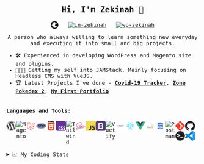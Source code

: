 <samp>
<h2 align="center">Hi, I'm Zekinah 👋</h2>
<p align="center">
<a href="https://www.zekinahlecaros.com/" target="blank"><img align="center" src=https://raw.githubusercontent.com/iconic/open-iconic/master/svg/globe.svg alt="zekinalecaros.com" height="20" width="20" /></a>
&emsp;
<a href="https://ph.linkedin.com/in/zekinah" target="blank"><img align="center" src=https://cdn.jsdelivr.net/npm/simple-icons@3.0.1/icons/linkedin.svg alt="in-zekinah" height="20" width="20" /></a>
  &emsp;
<a href="https://profiles.wordpress.org/zekinah/" target="blank"><img align="center" src=https://cdn.jsdelivr.net/npm/simple-icons@3.0.1/icons/wordpress.svg alt="wp-zekinah" height="20" width="20" /></a>
</p>
<p align="center">
A person who always willing to learn something new everyday and executing it into small and big projects.
</p>

- 🛠 Experienced in developing WordPress and Magento site and plugins.
- 👩🏻‍💻 Getting my self into JAMStack. Mainly focusing on Headless CMS with VueJS.
- 🏆 Latest Projects I've done - **[Covid-19 Tracker](https://github.com/zekinah/pandemiccovid-19)**, **[Zone Pokedex 2](https://github.com/zekinah/zone-pokedex2)**, **[My First Portfolio](https://github.com/zekinah/iamzekinah)** 
<br><br>

#### Languages and Tools:

<img align="left" alt="Wordpress" width="26px" src="https://raw.githubusercontent.com/github/explore/80688e429a7d4ef2fca1e82350fe8e3517d3494d/topics/wordpress/wordpress.png" />
<img align="left" alt="Magento" width="26px" src="https://avatars.githubusercontent.com/u/168457?s=26" />
<img align="left" alt="Laravel" width="26px" src="https://raw.githubusercontent.com/github/explore/56a826d05cf762b2b50ecbe7d492a839b04f3fbf/topics/laravel/laravel.png" />
<img align="left" alt="PHP" width="26px" src="https://raw.githubusercontent.com/github/explore/80688e429a7d4ef2fca1e82350fe8e3517d3494d/topics/php/php.png" />
<img align="left" alt="HTML5" width="26px" src="https://raw.githubusercontent.com/github/explore/80688e429a7d4ef2fca1e82350fe8e3517d3494d/topics/html/html.png" />
<img align="left" alt="CSS3" width="26px" src="https://raw.githubusercontent.com/github/explore/80688e429a7d4ef2fca1e82350fe8e3517d3494d/topics/css/css.png" />
<img align="left" alt="Tailwind" width="26px" src="https://avatars.githubusercontent.com/u/67109815?s=26" />
<img align="left" alt="Sass" width="26px" src="https://raw.githubusercontent.com/github/explore/80688e429a7d4ef2fca1e82350fe8e3517d3494d/topics/sass/sass.png" />
<img align="left" alt="JavaScript" width="26px" src="https://raw.githubusercontent.com/github/explore/80688e429a7d4ef2fca1e82350fe8e3517d3494d/topics/javascript/javascript.png" />
<img align="left" alt="Bootstrap" width="26px" src="https://raw.githubusercontent.com/github/explore/80688e429a7d4ef2fca1e82350fe8e3517d3494d/topics/bootstrap/bootstrap.png" />
<img align="left" alt="Vuetify" width="26px" src="https://avatars.githubusercontent.com/u/22138497?s=26" />
<img align="left" alt="JavaScript" width="26px" src="https://raw.githubusercontent.com/github/explore/80688e429a7d4ef2fca1e82350fe8e3517d3494d/topics/jquery/jquery.png" />
<img align="left" alt="React" width="26px" src="https://raw.githubusercontent.com/github/explore/80688e429a7d4ef2fca1e82350fe8e3517d3494d/topics/react/react.png" />
<img align="left" alt="Vue" width="26px" src="https://raw.githubusercontent.com/github/explore/80688e429a7d4ef2fca1e82350fe8e3517d3494d/topics/vue/vue.png" />
<img align="left" alt="MySQL" width="26px" src="https://raw.githubusercontent.com/github/explore/80688e429a7d4ef2fca1e82350fe8e3517d3494d/topics/mysql/mysql.png" />
<img align="left" alt="SQL" width="26px" src="https://raw.githubusercontent.com/github/explore/80688e429a7d4ef2fca1e82350fe8e3517d3494d/topics/sql/sql.png" />
<img align="left" alt="Postman" width="26px" src="https://avatars.githubusercontent.com/u/10251060?s=26" />
<img align="left" alt="Git" width="26px" src="https://raw.githubusercontent.com/github/explore/80688e429a7d4ef2fca1e82350fe8e3517d3494d/topics/git/git.png" />
<img align="left" alt="GitHub" width="26px" src="https://raw.githubusercontent.com/github/explore/78df643247d429f6cc873026c0622819ad797942/topics/github/github.png" />
<img align="left" alt="Terminal" width="26px" src="https://raw.githubusercontent.com/github/explore/80688e429a7d4ef2fca1e82350fe8e3517d3494d/topics/terminal/terminal.png" />
<img align="left" alt="Visual Studio Code" width="26px" src="https://raw.githubusercontent.com/github/explore/80688e429a7d4ef2fca1e82350fe8e3517d3494d/topics/visual-studio-code/visual-studio-code.png" />


<br><br><br><br>

<details>
    <summary>📈 My Coding Stats</summary>

<!--START_SECTION:waka-->
![Code Time](http://img.shields.io/badge/Code%20Time-6%2C522%20hrs%2029%20mins-blue)

![Profile Views](http://img.shields.io/badge/Profile%20Views-0-blue)

**🐱 My GitHub Data** 

> 📦 ? Used in GitHub's Storage 
 > 
> 🏆 828 Contributions in the Year 2025
 > 
> 🚫 Not Opted to Hire
 > 
> 📜 30 Public Repositories 
 > 
> 🔑 0 Private Repositories 
 > 
**I'm a Night 🦉** 

```text
🌞 Morning                708 commits         ██░░░░░░░░░░░░░░░░░░░░░░░   08.26 % 
🌆 Daytime                2018 commits        ██████░░░░░░░░░░░░░░░░░░░   23.53 % 
🌃 Evening                3338 commits        ██████████░░░░░░░░░░░░░░░   38.92 % 
🌙 Night                  2512 commits        ███████░░░░░░░░░░░░░░░░░░   29.29 % 
```
📅 **I'm Most Productive on Sunday** 

```text
Monday                   1252 commits        ████░░░░░░░░░░░░░░░░░░░░░   14.60 % 
Tuesday                  1120 commits        ███░░░░░░░░░░░░░░░░░░░░░░   13.06 % 
Wednesday                1207 commits        ████░░░░░░░░░░░░░░░░░░░░░   14.07 % 
Thursday                 1258 commits        ████░░░░░░░░░░░░░░░░░░░░░   14.67 % 
Friday                   1199 commits        ███░░░░░░░░░░░░░░░░░░░░░░   13.98 % 
Saturday                 1130 commits        ███░░░░░░░░░░░░░░░░░░░░░░   13.18 % 
Sunday                   1410 commits        ████░░░░░░░░░░░░░░░░░░░░░   16.44 % 
```


📊 **This Week I Spent My Time On** 

```text
💬 Programming Languages: 
PHP                      21 hrs 10 mins      ███████████████████░░░░░░   77.02 % 
JavaScript               2 hrs 48 mins       ███░░░░░░░░░░░░░░░░░░░░░░   10.22 % 
CSS                      1 hr 3 mins         █░░░░░░░░░░░░░░░░░░░░░░░░   03.85 % 
SCSS                     36 mins             █░░░░░░░░░░░░░░░░░░░░░░░░   02.22 % 
Other                    33 mins             █░░░░░░░░░░░░░░░░░░░░░░░░   02.03 % 
```

**I Mostly Code in PHP** 

```text
PHP                      49 repos            ████████████████░░░░░░░░░   63.64 % 
HTML                     9 repos             ███░░░░░░░░░░░░░░░░░░░░░░   11.69 % 
JavaScript               7 repos             ██░░░░░░░░░░░░░░░░░░░░░░░   09.09 % 
CSS                      7 repos             ██░░░░░░░░░░░░░░░░░░░░░░░   09.09 % 
Hack                     1 repo              ░░░░░░░░░░░░░░░░░░░░░░░░░   01.30 % 
```




 Last Updated on 22/09/2025 16:22:48 UTC
<!--END_SECTION:waka-->
</details>
</samp>
